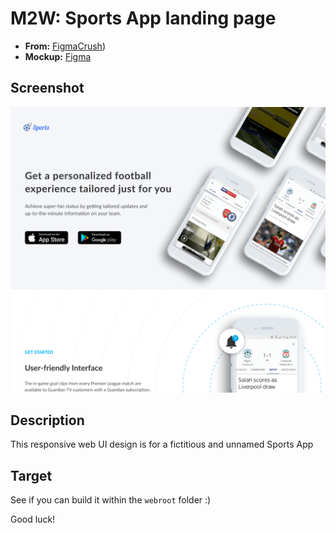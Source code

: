 # M2W: Sports App landing page

- **From:** [FigmaCrush](https://www.figmacrush.com/sports-responsive-landing-figma/))
- **Mockup:** [Figma](https://www.figma.com/file/SC3HqLUP9hGBfn93mIwxkS/Sports-App-homepage-Responsive-Revised)

## Screenshot

![Screenshot of the sports app landing page masthead](./docs/desktop.png)

## Description

This responsive web UI design is for a fictitious and unnamed Sports App

## Target

See if you can build it within the `webroot` folder :)

Good luck!
